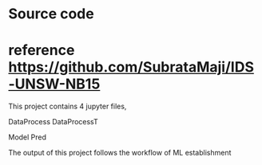 # Source code
# reference https://github.com/SubrataMaji/IDS-UNSW-NB15

This project contains 4 jupyter files, 

DataProcess
DataProcessT


Model
Pred

The output of this project follows the workflow of ML establishment
